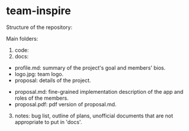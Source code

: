 team-inspire
============

Structure of the repository:   

Main folders:   
1. code:   
2. docs:    
+ profile.md: summary of the project's goal and members' bios.
+ logo.jpg: team logo.
+ proposal: details of the project.
- proposal.md: fine-grained implementation description of the app and roles of the members.
- proposal.pdf: pdf version of proposal.md.   
3. notes: bug list, outline of plans, unofficial documents that are not appropriate to put in 'docs'.
